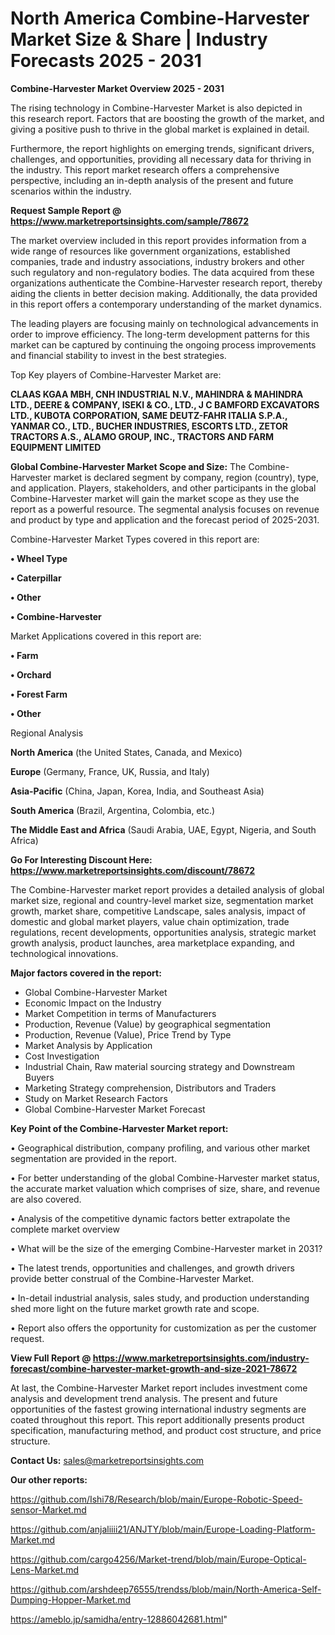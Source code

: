 # North America Combine-Harvester Market Size & Share | Industry Forecasts 2025 - 2031

<Strong> Combine-Harvester Market Overview 2025 - 2031</strong>

The rising technology in Combine-Harvester Market is also depicted in this research report. Factors that are boosting the growth of the market, and giving a positive push to thrive in the global market is explained in detail.

Furthermore, the report highlights on emerging trends, significant drivers, challenges, and opportunities, providing all necessary data for thriving in the industry. This report market research offers a comprehensive perspective, including an in-depth analysis of the present and future scenarios within the industry.

<strong>Request Sample Report @ <a href=https://www.marketreportsinsights.com/sample/78672>https://www.marketreportsinsights.com/sample/78672</a></strong>

The market overview included in this report provides information from a wide range of resources like government organizations, established companies, trade and industry associations, industry brokers and other such regulatory and non-regulatory bodies. The data acquired from these organizations authenticate the Combine-Harvester research report, thereby aiding the clients in better decision making. Additionally, the data provided in this report offers a contemporary understanding of the market dynamics.

The leading players are focusing mainly on technological advancements in order to improve efficiency. The long-term development patterns for this market can be captured by continuing the ongoing process improvements and financial stability to invest in the best strategies.

Top Key players of Combine-Harvester Market are:

<strong>CLAAS KGAA MBH, CNH INDUSTRIAL N.V., MAHINDRA & MAHINDRA LTD., DEERE & COMPANY, ISEKI & CO., LTD., J C BAMFORD EXCAVATORS LTD., KUBOTA CORPORATION, SAME DEUTZ-FAHR ITALIA S.P.A., YANMAR CO., LTD., BUCHER INDUSTRIES, ESCORTS LTD., ZETOR TRACTORS A.S., ALAMO GROUP, INC., TRACTORS AND FARM EQUIPMENT LIMITED</strong>

<strong><b>Global Combine-Harvester Market Scope and Size:</b></strong>
The Combine-Harvester market is declared segment by company, region (country), type, and application. Players, stakeholders, and other participants in the global Combine-Harvester market will gain the market scope as they use the report as a powerful resource. The segmental analysis focuses on revenue and product by type and application and the forecast period of 2025-2031.

Combine-Harvester Market Types covered in this report are:

<strong>• Wheel Type

• Caterpillar

• Other

• Combine-Harvester</strong>

Market Applications covered in this report are:

<strong>• Farm

• Orchard

• Forest Farm

• Other</strong> 

Regional Analysis

<strong>North America</strong> (the United States, Canada, and Mexico)

<strong>Europe</strong> (Germany, France, UK, Russia, and Italy)

<strong>Asia-Pacific</strong> (China, Japan, Korea, India, and Southeast Asia)

<strong>South America</strong> (Brazil, Argentina, Colombia, etc.)

<strong>The Middle East and Africa</strong> (Saudi Arabia, UAE, Egypt, Nigeria, and South Africa)

<strong>Go For Interesting Discount Here: <a href=https://www.marketreportsinsights.com/discount/78672>https://www.marketreportsinsights.com/discount/78672</a></strong>

The Combine-Harvester market report provides a detailed analysis of global market size, regional and country-level market size, segmentation market growth, market share, competitive Landscape, sales analysis, impact of domestic and global market players, value chain optimization, trade regulations, recent developments, opportunities analysis, strategic market growth analysis, product launches, area marketplace expanding, and technological innovations.

<strong><b>Major factors covered in the report:</b></strong>
<ul>
  <li>Global Combine-Harvester Market </li>
  <li>Economic Impact on the Industry</li>
  <li>Market Competition in terms of Manufacturers</li>
  <li>Production, Revenue (Value) by geographical segmentation</li>
  <li>Production, Revenue (Value), Price Trend by Type</li>
  <li>Market Analysis by Application</li>
  <li>Cost Investigation</li>
  <li>Industrial Chain, Raw material sourcing strategy and Downstream Buyers</li>
  <li>Marketing Strategy comprehension, Distributors and Traders</li>
  <li>Study on Market Research Factors</li>
  <li>Global Combine-Harvester Market Forecast</li>
</ul>

<strong><b>Key Point of the Combine-Harvester Market report:</b></strong>

• Geographical distribution, company profiling, and various other market segmentation are provided in the report.

• For better understanding of the global Combine-Harvester market status, the accurate market valuation which comprises of size, share, and revenue are also covered.

• Analysis of the competitive dynamic factors better extrapolate the complete market overview

• What will be the size of the emerging Combine-Harvester market in 2031?

• The latest trends, opportunities and challenges, and growth drivers provide better construal of the Combine-Harvester Market.

• In-detail industrial analysis, sales study, and production understanding shed more light on the future market growth rate and scope.

• Report also offers the opportunity for customization as per the customer request.

<strong><b>View Full Report @ <a href=https://www.marketreportsinsights.com/industry-forecast/combine-harvester-market-growth-and-size-2021-78672>https://www.marketreportsinsights.com/industry-forecast/combine-harvester-market-growth-and-size-2021-78672</a></b></strong>


At last, the Combine-Harvester Market report includes investment come analysis and development trend analysis. The present and future opportunities of the fastest growing international industry segments are coated throughout this report. This report additionally presents product specification, manufacturing method, and product cost structure, and price structure.

<strong>Contact Us:</strong>
sales@marketreportsinsights.com

<strong>Our other reports:</strong>

<a href=https://github.com/Ishi78/Research/blob/main/Europe-Robotic-Speed-sensor-Market.md>https://github.com/Ishi78/Research/blob/main/Europe-Robotic-Speed-sensor-Market.md</a>

<a href=https://github.com/anjaliiii21/ANJTY/blob/main/Europe-Loading-Platform-Market.md>https://github.com/anjaliiii21/ANJTY/blob/main/Europe-Loading-Platform-Market.md</a>

<a href=https://github.com/cargo4256/Market-trend/blob/main/Europe-Optical-Lens-Market.md>https://github.com/cargo4256/Market-trend/blob/main/Europe-Optical-Lens-Market.md</a>

<a href=https://github.com/arshdeep76555/trendss/blob/main/North-America-Self-Dumping-Hopper-Market.md>https://github.com/arshdeep76555/trendss/blob/main/North-America-Self-Dumping-Hopper-Market.md</a>

<a href=https://ameblo.jp/samidha/entry-12886042681.html>https://ameblo.jp/samidha/entry-12886042681.html</a>"
